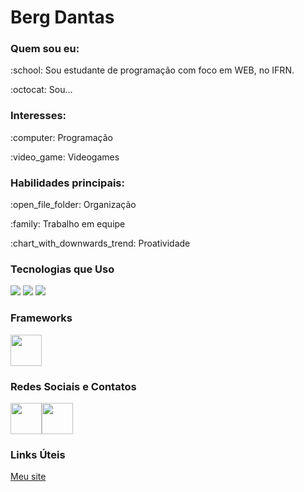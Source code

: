 <h1> Berg Dantas</h1>

<h3>Quem sou eu:</h3>
<p>:school: Sou estudante de programação com foco em WEB, no IFRN.</p>
<p> :octocat: Sou... </p>

<h3>Interesses:</h3>
<p>:computer: Programação</p>
<p>:video_game: Videogames</p>

<h3>Habilidades principais:</h3> 
<p> :open_file_folder: Organização</p>
<p> :family: Trabalho em equipe</p>
<p> :chart_with_downwards_trend: Proatividade</p>


<h3>Tecnologias que Uso</h3>
<img src="https://cdn.jsdelivr.net/gh/devicons/devicon@latest/icons/html5/html5-original-wordmark.svg" />
<img src="https://cdn.jsdelivr.net/gh/devicons/devicon@latest/icons/css3/css3-original-wordmark.svg" />
<img src="https://cdn.jsdelivr.net/gh/devicons/devicon@latest/icons/javascript/javascript-original.svg" />
                    

<h3>Frameworks</h3>
<img width="50px" src="https://cdn.jsdelivr.net/gh/devicons/devicon@latest/icons/react/react-original-wordmark.svg" />
          
<h3>Redes Sociais e Contatos</h3>
<a href="www.facebook.com"> <img width="50px" src="https://cdn.jsdelivr.net/gh/devicons/devicon@latest/icons/facebook/facebook-original.svg" /></a><a href="http://github.com/bergdantas"><img src="https://cdn.jsdelivr.net/gh/devicons/devicon@latest/icons/github/github-original-wordmark.svg" width="50px" /></a>
                    
<h3>Links Úteis</h3>
<a href="www.bergdantas.com">Meu site </a>